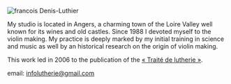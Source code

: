 ![francois Denis-Luthier](https://lutherie.github.io/dossier-photos-Github/images-site/Moiaveclunettes.png)

My studio is located in Angers, a charming town of the Loire Valley well known for its wines and old castles. 
Since 1988 I devoted myself to the violin making. My practice is deeply marked by my initial training in science and music 
as well by an historical research on the origin of violin making.

This work led in 2006 to the publication of the [« Traité de lutherie »](https://traitedelutherie.com).  

email: [infolutherie@gmail.com](mailto:infolutherie@gmail.com)
